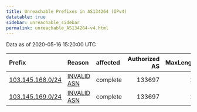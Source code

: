 ```yaml
---
title: Unreachable Prefixes in AS134264 (IPv4)
datatable: true
sidebar: unreachable_sidebar
permalink: unreachable_AS134264-v4.html
---
```


Data as of 2020-05-16 15:20:00 UTC


<div class="datatable-begin"></div>

| Prefix                                                     | Reason                                                                                                   | affected   |   Authorized AS |   MaxLength | Anchor                                       |   unreachable /24s |
|:-----------------------------------------------------------|:---------------------------------------------------------------------------------------------------------|:-----------|----------------:|------------:|:---------------------------------------------|-------------------:|
| [103.145.168.0/24](https://stat.ripe.net/103.145.168.0/24) | [INVALID ASN](https://rpki-validator.ripe.net/announcement-preview?asn=AS134264&prefix=103.145.168.0/24) | complete   |          133697 |          24 | [APNIC](unreachable_APNIC_RPKI_Root-v4.html) |                  1 |
| [103.145.169.0/24](https://stat.ripe.net/103.145.169.0/24) | [INVALID ASN](https://rpki-validator.ripe.net/announcement-preview?asn=AS134264&prefix=103.145.169.0/24) | complete   |          133697 |          24 | [APNIC](unreachable_APNIC_RPKI_Root-v4.html) |                  1 |

<div class="datatable-end"></div>